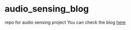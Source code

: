 # audio_sensing_blog
repo for audio sensing project
You can check the blog [here](https://guanyu-zhang.github.io/audio_sensing_blog/)